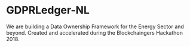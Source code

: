 # GDPRLedger-NL
We are building a Data Ownership Framework for the Energy Sector and beyond. Created and accelerated during the Blockchaingers Hackathon 2018.
